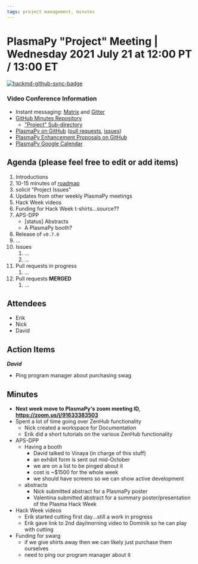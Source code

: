 ```yaml
---
tags: project management, minutes
---
```


# PlasmaPy "Project" Meeting | Wednesday 2021 July 21 at 12:00 PT / 13:00 ET

[![hackmd-github-sync-badge](https://hackmd.io/bDf2iSR5QqGyh6kcKa7npQ/badge)](https://hackmd.io/bDf2iSR5QqGyh6kcKa7npQ)


### Video Conference Information
* Instant messaging: [Matrix](https://element.im/app/#/room/#plasmapy:openastronomy.org) and [Gitter](https://gitter.im/PlasmaPy/Lobby)
* [GitHub Minutes Repository](https://github.com/PlasmaPy/plasmapy-project/tree/master/minutes)
    * ["Project" Sub-directory](https://github.com/PlasmaPy/plasmapy-project/tree/master/minutes/_project)
* [PlasmaPy on GitHub](https://github.com/PlasmaPy/plasmapy) ([pull requests](https://github.com/PlasmaPy/plasmapy/pulls), [issues](https://github.com/PlasmaPy/plasmapy/issues))
* [PlasmaPy Enhancement Proposals on GitHub](https://github.com/PlasmaPy/PlasmaPy-PLEPs)
* [PlasmaPy Google Calendar](https://calendar.google.com/calendar?cid=bzVsb3ZkcW0zaWxsam00ZTlrMDd2cmw5bWdAZ3JvdXAuY2FsZW5kYXIuZ29vZ2xlLmNvbQ)

## Agenda (please feel free to edit or add items)

1. Introductions
2. 10-15 minutes of [roadmap](https://hackmd.io/@plasmapy/ry0mmnj6v)
3. solicit "Project Issues"
4. Updates from other weekly PlasmaPy meetings
5. Hack Week videos
6. Funding for Hack Week t-shirts...source??
7. APS-DPP
    * [status] Abstracts
    * A PlasmaPy booth?
8. Release of `v0.7.0`
9. ...
10. Issues
    1. ...
    2. ...
11. Pull requests in progress 
    1. ...
12. Pull requests **MERGED**
    1. ...

## Attendees

* Erik
* Nick
* David

## Action Items

***David***
* Ping program manager about purchasing swag

## Minutes

* **Next week move to PlasmaPy's zoom meeting ID, <https://zoom.us/j/91633383503>**
* Spent a lot of time going over ZenHub functionality
    * Nick created a workspace for Documentation
    * Erik did a short tutorials on the various ZenHub functionality
* APS-DPP
    * Having a booth
        * David talked to Vinaya (in charge of this stuff)
        * an exhibit form is sent out mid-October
        * we are on a list to be pinged about it
        * cost is ~$1500 for the whole week
        * we should have screens so we can show active development
    * abstracts
        * Nick submitted abstract for a PlasmaPy poster
        * Valentina submitted abstract for a summary poster/presentation of the Plasma Hack Week
* Hack Week videos
    * Erik started cutting first day...still a work in progress
    * Erik gave link to 2nd day/morning video to Dominik so he can play with cutting
* Funding for swarg
    * if we give shirts away then we can likely just purchase them ourselves
    * need to ping our program manager about it
